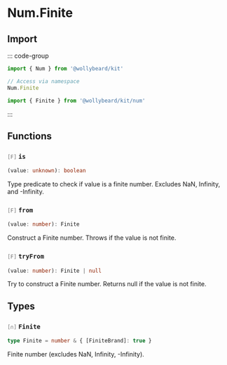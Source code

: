 # Num.Finite

## Import

::: code-group

```typescript [Namespace]
import { Num } from '@wollybeard/kit'

// Access via namespace
Num.Finite
```

```typescript [Barrel]
import { Finite } from '@wollybeard/kit/num'
```

:::

## Functions

### <span style="opacity: 0.6; font-weight: normal; font-size: 0.85em;">`[F]`</span> `is`

```typescript
(value: unknown): boolean
```

<SourceLink href="https://github.com/jasonkuhrt/kit/blob/main/./src/domains/num/finite/finite.ts#L17" />

Type predicate to check if value is a finite number. Excludes NaN, Infinity, and -Infinity.

### <span style="opacity: 0.6; font-weight: normal; font-size: 0.85em;">`[F]`</span> `from`

```typescript
(value: number): Finite
```

<SourceLink href="https://github.com/jasonkuhrt/kit/blob/main/./src/domains/num/finite/finite.ts#L25" />

Construct a Finite number. Throws if the value is not finite.

### <span style="opacity: 0.6; font-weight: normal; font-size: 0.85em;">`[F]`</span> `tryFrom`

```typescript
(value: number): Finite | null
```

<SourceLink href="https://github.com/jasonkuhrt/kit/blob/main/./src/domains/num/finite/finite.ts#L36" />

Try to construct a Finite number. Returns null if the value is not finite.

## Types

### <span style="opacity: 0.6; font-weight: normal; font-size: 0.85em;">`[∩]`</span> `Finite`

```typescript
type Finite = number & { [FiniteBrand]: true }
```

<SourceLink href="https://github.com/jasonkuhrt/kit/blob/main/./src/domains/num/finite/finite.ts#L11" />

Finite number (excludes NaN, Infinity, -Infinity).

